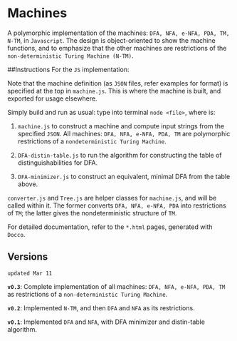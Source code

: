 # Machines
A polymorphic implementation of the machines: `DFA, NFA, e-NFA, PDA, TM, N-TM`, in `Javascript`.
The design is object-oriented to show the machine functions, and to emphasize that the other machines are restrictions of the `non-deterministic Turing Machine (N-TM)`.


##Instructions
For the `JS` implementation:

Note that the machine definition (as `JSON` files, refer examples for format) is specified at the top in `machine.js`. This is where the machine is built, and exported for usage elsewhere.

Simply build and run as usual: type into terminal `node <file>`, where *<file>* is:

1. `machine.js` to construct a machine and compute input strings from the specified `JSON`. All machines: `DFA, NFA, e-NFA, PDA, TM` are polymorphic restrictions of a `nondeterministic Turing Machine`.

2. `DFA-distin-table.js` to run the algorithm for constructing the table of distinguishabilities for DFA.

3. `DFA-minimizer.js` to construct an equivalent, minimal DFA from the table above.


`converter.js` and `Tree.js` are helper classes for `machine.js`, and will be called within it. The former converts `DFA, NFA, e-NFA, PDA` into restrictions of `TM`; the latter gives the nondeterministic structure of `TM`.

For detailed documentation, refer to the `*.html` pages, generated with `Docco`.


## Versions
`updated Mar 11`

**`v0.3`**: Complete implementation of all machines: `DFA, NFA, e-NFA, PDA, TM` as restrictions of a `non-deterministic Turing Machine`.

**`v0.2`**: Implemented `N-TM`, and then `DFA` and `NFA` as its restrictions.

**`v0.1`**: Implemented `DFA` and `NFA`, with DFA minimizer and distin-table algorithm.

